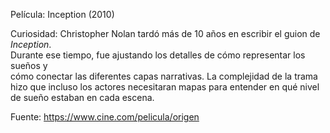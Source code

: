 Película: Inception (2010)

Curiosidad: Christopher Nolan tardó más de 10 años en escribir el guion de *Inception*.  
Durante ese tiempo, fue ajustando los detalles de cómo representar los sueños y  
cómo conectar las diferentes capas narrativas. La complejidad de la trama  
hizo que incluso los actores necesitaran mapas para entender en qué nivel  
de sueño estaban en cada escena.

Fuente: https://www.cine.com/pelicula/origen 
